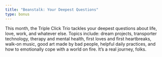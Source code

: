 ```yaml
---
title: "Beanstalk: Your Deepest Questions"
type: bonus
---
```

This month, the Triple Click Trio tackles your deepest questions about life, love, work, and whatever else. Topics include: dream projects, transporter technology, therapy and mental health, first loves and first heartbreaks, walk-on music, good art made by bad people, helpful daily practices, and how to emotionally cope with a world on fire. It’s a real journey, folks.